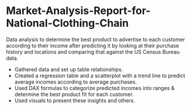 # Market-Analysis-Report-for-National-Clothing-Chain
Data analysis to determine the best product to advertise to each customer according to their income after predicting it by looking at their purchase history and locations and comparing that against the US Census Bureau data.
-	Gathered data and set up table relationships.
-	Created a regression table and a scatterplot with a trend line to predict average incomes according to average purchases.
-	Used DAX formulas to categorize predicted incomes into ranges & determine the best product fit for each customer.
-	Used visuals to present these insights and others.
